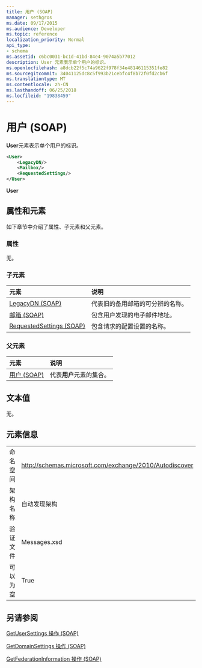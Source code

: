 ```yaml
---
title: 用户 (SOAP)
manager: sethgros
ms.date: 09/17/2015
ms.audience: Developer
ms.topic: reference
localization_priority: Normal
api_type:
- schema
ms.assetid: c6bc0031-bc1d-41bd-84e4-9074a5b77012
description: User 元素表示单个用户的标识。
ms.openlocfilehash: a8dcb22f5c74a9622f978f34e48146115351fe82
ms.sourcegitcommit: 34041125dc8c5f993b21cebfc4f8b72f0fd2cb6f
ms.translationtype: MT
ms.contentlocale: zh-CN
ms.lasthandoff: 06/25/2018
ms.locfileid: "19838459"
---
```

# <a name="user-soap"></a>用户 (SOAP)

**User**元素表示单个用户的标识。 
  
```XML
<User>
    <LegacyDN/>
    <Mailbox/>
    <RequestedSettings/>
</User>
```

 **User**
## <a name="attributes-and-elements"></a>属性和元素

如下章节中介绍了属性、子元素和父元素。
  
### <a name="attributes"></a>属性

无。
  
### <a name="child-elements"></a>子元素

|**元素**|**说明**|
|:-----|:-----|
|[LegacyDN (SOAP)](legacydn-soap.md) <br/> |代表旧的备用邮箱的可分辨的名称。  <br/> |
|[邮箱 (SOAP)](mailbox-soap.md) <br/> |包含用户发现的电子邮件地址。  <br/> |
|[RequestedSettings (SOAP)](requestedsettings-soap.md) <br/> |包含请求的配置设置的名称。  <br/> |
   
### <a name="parent-elements"></a>父元素

|**元素**|**说明**|
|:-----|:-----|
|[用户 (SOAP)](users-soap.md) <br/> |代表**用户**元素的集合。  <br/> |
   
## <a name="text-value"></a>文本值

无。
  
## <a name="element-information"></a>元素信息

|||
|:-----|:-----|
|命名空间  <br/> |http://schemas.microsoft.com/exchange/2010/Autodiscover  <br/> |
|架构名称  <br/> |自动发现架构  <br/> |
|验证文件  <br/> |Messages.xsd  <br/> |
|可以为空  <br/> |True  <br/> |
   
## <a name="see-also"></a>另请参阅



[GetUserSettings 操作 (SOAP)](getusersettings-operation-soap.md)
  
[GetDomainSettings 操作 (SOAP)](getdomainsettings-operation-soap.md)
  
[GetFederationInformation 操作 (SOAP)](getfederationinformation-operation-soap.md)

